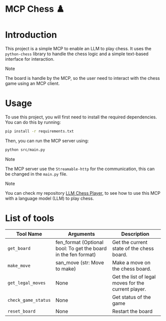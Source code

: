 # MCP Chess ♟️

# Introduction

This project is a simple MCP to enable an LLM to play chess. It uses the `python-chess` library to handle the chess logic and a simple text-based interface for interaction.

> [!NOTE]
> The board is handle by the MCP, so the user need to interact with the chess game using an MCP client.

# Usage

To use this project, you will first need to install the required dependencies. You can do this by running:

```bash
pip install -r requirements.txt
```

Then, you can run the MCP server using:

```bash
python src/main.py
```

> [!NOTE]
> The MCP server use the `Streamable-http` for the communication, this can be changed in the `main.py` file.

>[!NOTE]
> You can check my repository [LLM Chess Player](https://github.com/nathan-hoche/LLM_Chess_Player), to see how to use this MCP with a language model (LLM) to play chess.

# List of tools

| Tool Name | Arguments | Description |
| --- | --- | --- |
| `get_board` | fen_format (Optional bool: To get the board in the fen format) | Get the current state of the chess board. |
| `make_move` | san_move (str: Move to make) | Make a move on the chess board. |
| `get_legal_moves` | None | Get the list of legal moves for the current player. |
| `check_game_status` | None | Get status of the game |
| `reset_board` | None | Restart the board |